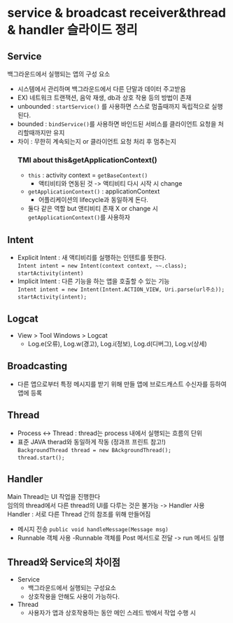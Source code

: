 # service & broadcast receiver&thread & handler 슬라이드 정리
## Service
백그라운드에서 실행되는 앱의 구성 요소
- 시스템에서 관리하며 백그라운드에서 다른 단말과 데이터 주고받음
- EX) 네트워크 트랜잭션, 음악 재생, db과 상호 작용 등의 방법이 존재
- unbounded : `startService()` 를 사용하면 스스로 멈출때까지 독립적으로 실행된다.
- bounded : `bindService()`를 사용하면 바인드된 서비스를 클라이언트 요청을 처리할때까지만 유지
- 차이 : 무한히 계속되는지 or 클라이언트 요청 처리 후 멈추는지
    ### TMI about this&getApplicationContext()
    - `this` : activity context = `getBaseContext()`
         - 액티비티와 연동된 것 -> 액티비티 다시 시작 시 change
    - `getApplicationContext()` : applicationContext
        - 어플리케이션의 lifecycle과 동일하게 돈다.
    - 둘다 같은 역할 but 앤티비티 존재 X or change 시 `getApplicationContext()`를 사용하자

## Intent
- Explicit Intent : 새 액티비리를 실행하는 인텐트를 뜻한다.  
`Intent intent = new Intent(context context, ~~.class);`  
`startActivity(intent)`  
-  Implicit Intent : 다른 기능을 하는 앱을 호출할 수 있는 기능  
`Intent intent = new Intent(Intent.ACTION_VIEW, Uri.parse(url주소));`  
`startActivity(intent);`  
## Logcat
- View > Tool Windows > Logcat
    - Log.e(오류), Log.w(경고), Log.i(정보), Log.d(디버그), Log.v(상세)
## Broadcasting
- 다른 앱으로부터 특정 메시지를 받기 위해 만들 앱에 브로드캐스트 수신자를 등하여 앱에 등록
## Thread
- Process <-> Thread : thread는 process 내에서 실행되는 흐름의 단위
- 표준 JAVA therad와 동일하게 작동 (정과프 프린트 참고!)  
`BackgroundThread thread = new BAckgroundThread();`  
`thread.start();`  
## Handler 
Main Thread는 UI 작업을 진행한다  
임의의 thread에서 다른 thread의 UI를 다루는 것은 불가능 -> Handler 사용
Handler : 서로 다른 Thread 간의 참조를 위해 만들어짐
- 메시지 전송 `public void handleMessage(Message msg)`
- Runnable 객체 사용 
    -Runnable 객체를 Post 메서드로 전달 -> run 메서드 실행

## Thread와 Service의 차이점
- Service 
    - 백그라운드에서 실행되는 구성요소
    - 상호작용을 안해도 사용이 가능하다. 
- Thread
    - 사용자가 앱과 상호작용하는 동안 메인 스레드 밖에서 작업 수행 시